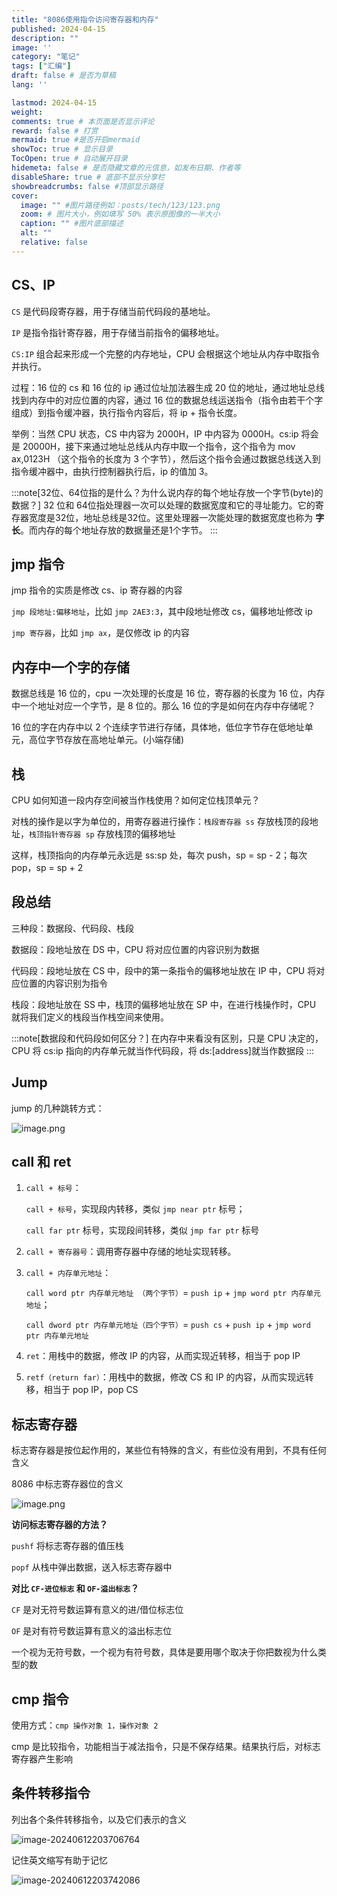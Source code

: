 ```yaml
---
title: "8086使用指令访问寄存器和内存"
published: 2024-04-15
description: ""
image: ''
category: "笔记"
tags: ["汇编"]
draft: false # 是否为草稿
lang: ''

lastmod: 2024-04-15
weight:
comments: true # 本页面是否显示评论
reward: false # 打赏
mermaid: true #是否开启mermaid
showToc: true # 显示目录
TocOpen: true # 自动展开目录
hidemeta: false # 是否隐藏文章的元信息，如发布日期、作者等
disableShare: true # 底部不显示分享栏
showbreadcrumbs: false #顶部显示路径
cover:
  image: "" #图片路径例如：posts/tech/123/123.png
  zoom: # 图片大小，例如填写 50% 表示原图像的一半大小
  caption: "" #图片底部描述
  alt: ""
  relative: false
---
```


## CS、IP

`CS` 是代码段寄存器，用于存储当前代码段的基地址。

`IP` 是指令指针寄存器，用于存储当前指令的偏移地址。

`CS:IP` 组合起来形成一个完整的内存地址，CPU 会根据这个地址从内存中取指令并执行。

过程：16 位的 cs 和 16 位的 ip 通过位址加法器生成 20 位的地址，通过地址总线找到内存中的对应位置的内容，通过 16 位的数据总线运送指令（指令由若干个字组成）到指令缓冲器，执行指令内容后，将 ip + 指令长度。

举例：当然 CPU 状态，CS 中内容为 2000H，IP 中内容为 0000H。cs:ip 将会是 20000H，接下来通过地址总线从内存中取一个指令，这个指令为 mov ax,0123H （这个指令的长度为 3 个字节），然后这个指令会通过数据总线送入到指令缓冲器中，由执行控制器执行后，ip 的值加 3。

:::note[32位、64位指的是什么？为什么说内存的每个地址存放一个字节(byte)的数据？]
32 位和 64位指处理器一次可以处理的数据宽度和它的寻址能力。它的寄存器宽度是32位，地址总线是32位。这里处理器一次能处理的数据宽度也称为 **字长**。而内存的每个地址存放的数据量还是1个字节。
:::


## jmp 指令

jmp 指令的实质是修改 cs、ip 寄存器的内容

`jmp 段地址:偏移地址`，比如 `jmp 2AE3:3`，其中段地址修改 cs，偏移地址修改 ip

`jmp 寄存器`，比如 `jmp ax`，是仅修改 ip 的内容

## 内存中一个字的存储

数据总线是 16 位的，cpu 一次处理的长度是 16 位，寄存器的长度为 16 位，内存中一个地址对应一个字节，是 8 位的。那么 16 位的字是如何在内存中存储呢？

16 位的字在内存中以 2 个连续字节进行存储，具体地，低位字节存在低地址单元，高位字节存放在高地址单元。(小端存储)


## 栈

CPU 如何知道一段内存空间被当作栈使用？如何定位栈顶单元？

对栈的操作是以字为单位的，用寄存器进行操作：`栈段寄存器 ss` 存放栈顶的段地址，`栈顶指针寄存器 sp` 存放栈顶的偏移地址

这样，栈顶指向的内存单元永远是 ss:sp 处，每次 push，sp = sp - 2；每次 pop，sp = sp + 2

## 段总结

三种段：数据段、代码段、栈段

数据段：段地址放在 DS 中，CPU 将对应位置的内容识别为数据

代码段：段地址放在 CS 中，段中的第一条指令的偏移地址放在 IP 中，CPU 将对应位置的内容识别为指令

栈段：段地址放在 SS 中，栈顶的偏移地址放在 SP 中，在进行栈操作时，CPU 就将我们定义的栈段当作栈空间来使用。

:::note[数据段和代码段如何区分？]
在内存中来看没有区别，只是 CPU 决定的，CPU 将 cs:ip 指向的内存单元就当作代码段，将 ds:[address]就当作数据段
:::

## Jump

jump 的几种跳转方式：

![image.png](accessing_registers_and_memory/image-20240611162531093.png)

## call 和 ret

1. `call + 标号`：

   `call + 标号`，实现段内转移，类似 `jmp near ptr` 标号；

   `call far ptr` 标号，实现段间转移，类似 `jmp far ptr` 标号

2. `call + 寄存器号`：调用寄存器中存储的地址实现转移。

3. `call + 内存单元地址`：

   `call word ptr 内存单元地址 （两个字节）`= `push ip` + `jmp word ptr 内存单元地址`；

   `call dword ptr 内存单元地址（四个字节）`= `push cs` + `push ip` + `jmp word ptr 内存单元地址`

4. `ret`：用栈中的数据，修改 IP 的内容，从而实现近转移，相当于 pop IP

5. `retf（return far）`：用栈中的数据，修改 CS 和 IP 的内容，从而实现远转移，相当于 pop IP，pop CS



## 标志寄存器

标志寄存器是按位起作用的，某些位有特殊的含义，有些位没有用到，不具有任何含义

8086 中标志寄存器位的含义

![image.png](accessing_registers_and_memory/image-20240612103208407.png)

**访问标志寄存器的方法？**

`pushf` 将标志寄存器的值压栈

`popf` 从栈中弹出数据，送入标志寄存器中



**对比 `CF-进位标志` 和 `OF-溢出标志`？**

`CF` 是对无符号数运算有意义的进/借位标志位

`OF` 是对有符号数运算有意义的溢出标志位

一个视为无符号数，一个视为有符号数，具体是要用哪个取决于你把数视为什么类型的数



## cmp 指令

使用方式：`cmp 操作对象 1，操作对象 2`

cmp 是比较指令，功能相当于减法指令，只是不保存结果。结果执行后，对标志寄存器产生影响



## 条件转移指令

列出各个条件转移指令，以及它们表示的含义

![image-20240612203706764](accessing_registers_and_memory/image-20240612203706764.png)

记住英文缩写有助于记忆

![image-20240612203742086](accessing_registers_and_memory/image-20240612203742086.png)
